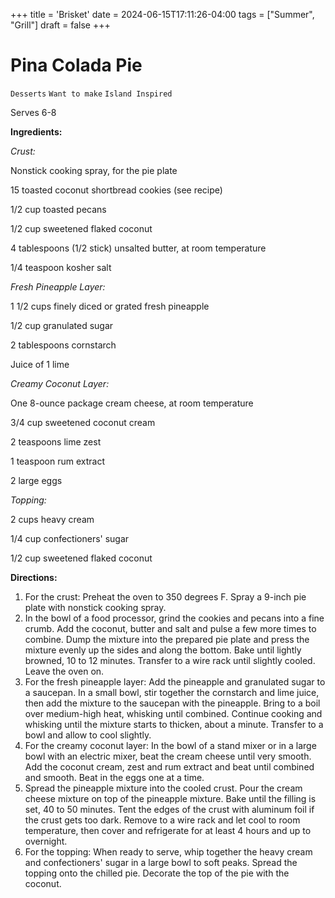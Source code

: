 +++
title = 'Brisket'
date = 2024-06-15T17:11:26-04:00
tags = ["Summer", "Grill"]
draft = false
+++
# Pina Colada Pie

`Desserts` `Want to make` `Island Inspired`

Serves 6-8

**Ingredients:**

_Crust:_

Nonstick cooking spray, for the pie plate

15 toasted coconut shortbread cookies (see recipe)

1/2 cup toasted pecans 

1/2 cup sweetened flaked coconut 

4 tablespoons (1/2 stick) unsalted butter, at room temperature

1/4 teaspoon kosher salt 

_Fresh Pineapple Layer:_

1 1/2 cups finely diced or grated fresh pineapple

1/2 cup granulated sugar 

2 tablespoons cornstarch 

Juice of 1 lime 

_Creamy Coconut Layer:_

One 8-ounce package cream cheese, at room temperature

3/4 cup sweetened coconut cream 

2 teaspoons lime zest 

1 teaspoon rum extract 

2 large eggs 

_Topping:_

2 cups heavy cream

1/4 cup confectioners' sugar 

1/2 cup sweetened flaked coconut

**Directions:**

1. For the crust: Preheat the oven to 350 degrees F. Spray a 9-inch pie plate with nonstick cooking spray.
2. In the bowl of a food processor, grind the cookies and pecans into a fine crumb. Add the coconut, butter and salt and pulse a few more times to combine. Dump the mixture into the prepared pie plate and press the mixture evenly up the sides and along the bottom. Bake until lightly browned, 10 to 12 minutes. Transfer to a wire rack until slightly cooled. Leave the oven on.
3. For the fresh pineapple layer: Add the pineapple and granulated sugar to a saucepan. In a small bowl, stir together the cornstarch and lime juice, then add the mixture to the saucepan with the pineapple. Bring to a boil over medium-high heat, whisking until combined. Continue cooking and whisking until the mixture starts to thicken, about a minute. Transfer to a bowl and allow to cool slightly.
4. For the creamy coconut layer: In the bowl of a stand mixer or in a large bowl with an electric mixer, beat the cream cheese until very smooth. Add the coconut cream, zest and rum extract and beat until combined and smooth. Beat in the eggs one at a time.
5. Spread the pineapple mixture into the cooled crust. Pour the cream cheese mixture on top of the pineapple mixture. Bake until the filling is set, 40 to 50 minutes. Tent the edges of the crust with aluminum foil if the crust gets too dark. Remove to a wire rack and let cool to room temperature, then cover and refrigerate for at least 4 hours and up to overnight.
6. For the topping: When ready to serve, whip together the heavy cream and confectioners' sugar in a large bowl to soft peaks. Spread the topping onto the chilled pie. Decorate the top of the pie with the coconut.
